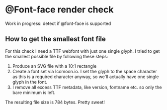 # @Font-face render check

Work in progress: detect if @font-face is supported

## How to get the smallest font file

For this check I need a TTF webfont with just one single glyph. I tried to get the smallest possible file by following these steps:

1. Produce an SVG file with a 10:1 rectangle
2. Create a font set via Icomoon.io. I set the glyph to the space character as this is a required character anyway, so we'll actually have one single glyph in the font.
3. I remove all excess TTF metadata, like version, fontname etc. so only the bare minimum is left.

The resulting file size is 784 bytes. Pretty sweet!
